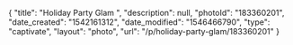 {
    "title": "Holiday Party Glam ",
    "description": null,
    "photoId": "183360201",
    "date_created": "1542161312",
    "date_modified": "1546466790",
    "type": "captivate",
    "layout": "photo",
    "url": "\/p\/holiday-party-glam\/183360201"
}